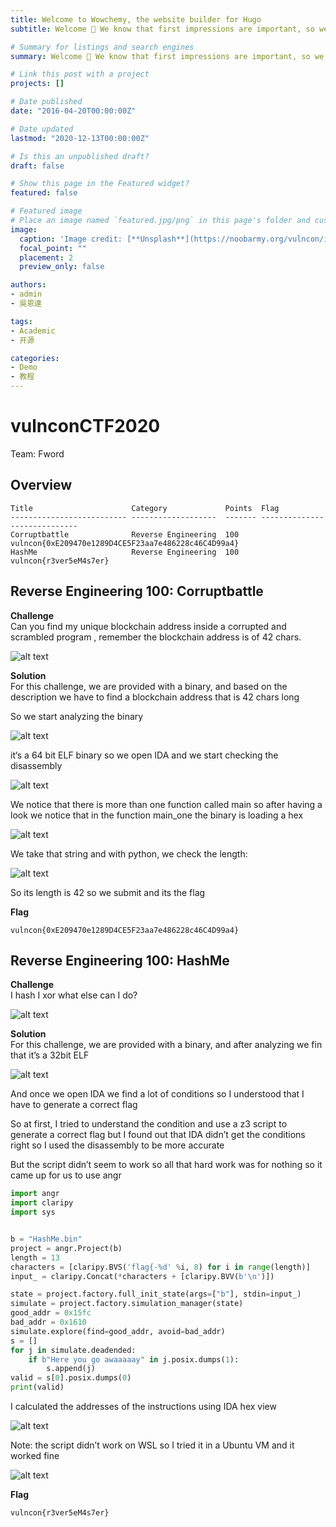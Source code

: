 ```yaml
---
title: Welcome to Wowchemy, the website builder for Hugo
subtitle: Welcome 👋 We know that first impressions are important, so we've populated your new site with some initial content to help you get familiar with everything in no time.

# Summary for listings and search engines
summary: Welcome 👋 We know that first impressions are important, so we've populated your new site with some initial content to help you get familiar with everything in no time.

# Link this post with a project
projects: []

# Date published
date: "2016-04-20T00:00:00Z"

# Date updated
lastmod: "2020-12-13T00:00:00Z"

# Is this an unpublished draft?
draft: false

# Show this page in the Featured widget?
featured: false

# Featured image
# Place an image named `featured.jpg/png` in this page's folder and customize its options here.
image:
  caption: 'Image credit: [**Unsplash**](https://noobarmy.org/vulncon/img/VULNCON.png)'
  focal_point: ""
  placement: 2
  preview_only: false

authors:
- admin
- 吳恩達

tags:
- Academic
- 开源

categories:
- Demo
- 教程
---
```


# vulnconCTF2020
  
Team: Fword

## Overview

```
Title                      Category             Points  Flag
-------------------------- -------------------  ------- -----------------------------
Corruptbattle              Reverse Engineering  100     vulncon{0xE209470e1289D4CE5F23aa7e486228c46C4D99a4}
HashMe                     Reverse Engineering  100     vulncon{r3ver5eM4s7er}
```


## Reverse Engineering 100: Corruptbattle

**Challenge**  
Can you find my unique blockchain address inside a corrupted and scrambled program , remember the blockchain address is of 42 chars.

![alt text](https://github.com/H4MA-A/Writeups/blob/main/vulnconCTF2020/1.png?raw=true)

**Solution**  
For this challenge, we are provided with a binary, and based on the description we have to find a blockchain address that is 42 chars long

So we start analyzing the binary


![alt text](https://github.com/H4MA-A/Writeups/blob/main/vulnconCTF2020/2.png?raw=true)

it‘s a 64 bit ELF binary so we open IDA and we start checking the disassembly


![alt text](https://github.com/H4MA-A/Writeups/blob/main/vulnconCTF2020/3.png?raw=true)

We notice that there is more than one function called main so after having a look we notice that in the function main_one the binary is loading a hex

![alt text](https://github.com/H4MA-A/Writeups/blob/main/vulnconCTF2020/4.png?raw=true)

We take that string and with python, we check the length:

![alt text](https://github.com/H4MA-A/Writeups/blob/main/vulnconCTF2020/5.png?raw=true)

So its length is 42 so we submit and its the flag 

**Flag**  
```
vulncon{0xE209470e1289D4CE5F23aa7e486228c46C4D99a4}
```

## Reverse Engineering 100: HashMe

**Challenge**  
I hash I xor what else can I do?

![alt text](https://github.com/H4MA-A/Writeups/blob/main/vulnconCTF2020/7.png?raw=true)

**Solution**  
For this challenge, we are provided with a binary, and after analyzing we fin that it’s a 32bit ELF

![alt text](https://github.com/H4MA-A/Writeups/blob/main/vulnconCTF2020/8.png?raw=true)

And once we open IDA we find a lot of conditions so I understood that I have to generate a correct flag

So at first, I tried to understand the condition and use a z3 script to generate a correct flag but I found out that IDA didn’t get the conditions right so I used the disassembly to be more accurate

But the script didn’t seem to work so all that hard work was for nothing so it came up for us to use angr 

```python
import angr
import claripy
import sys


b = "HashMe.bin"
project = angr.Project(b)
length = 13
characters = [claripy.BVS('flag{-%d' %i, 8) for i in range(length)]
input_ = claripy.Concat(*characters + [claripy.BVV(b'\n')])

state = project.factory.full_init_state(args=["b"], stdin=input_)    
simulate = project.factory.simulation_manager(state) 
good_addr = 0x15fc
bad_addr = 0x1610
simulate.explore(find=good_addr, avoid=bad_addr)  
s = []
for j in simulate.deadended:
    if b"Here you go awaaaaay" in j.posix.dumps(1):
        s.append(j)
valid = s[0].posix.dumps(0)
print(valid)
```
I calculated the addresses of the instructions using IDA hex view

![alt text](https://github.com/H4MA-A/Writeups/blob/main/vulnconCTF2020/9.png?raw=true)

Note: the script didn’t work on WSL so I tried it in a Ubuntu VM and it worked fine

![alt text](https://github.com/H4MA-A/Writeups/blob/main/vulnconCTF2020/10.png?raw=true)

**Flag**  
```
vulncon{r3ver5eM4s7er}
```
